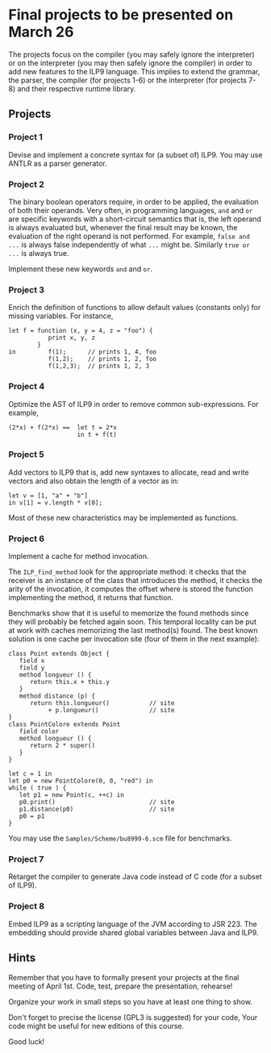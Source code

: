 Final projects to be presented on March 26
===========================================

The projects focus on the compiler (you may safely ignore the
interpreter) or on the interpreter (you may then safely ignore the
compiler) in order to add new features to the ILP9 language. This
implies to extend the grammar, the parser, the compiler (for projects
1-6) or the interpreter (for projects 7-8) and their respective
runtime library.

Projects
--------

### Project 1 ###

Devise and implement a concrete syntax for (a subset of) ILP9. You may
use ANTLR as a parser generator.

### Project 2 ###

The binary boolean operators require, in order to be applied, the
evaluation of both their operands. Very often, in programming
languages, `and` and `or` are specific keywords with a short-circuit
semantics that is, the left operand is always evaluated but, whenever
the final result may be known, the evaluation of the right operand is not
performed. For example, `false and ...` is always false independently
of what `...` might be. Similarly `true or ...` is always true.

Implement these new keywords `and` and `or`.

### Project 3 ###

Enrich the definition of functions to allow default values (constants
only) for missing variables. For instance,

```ilp
let f = function (x, y = 4, z = "foo") {
           print x, y, z
        }
in         f(1);      // prints 1, 4, foo
           f(1,2);    // prints 1, 2, foo
           f(1,2,3);  // prints 1, 2, 3
```

### Project 4 ###

Optimize the AST of ILP9 in order to remove common sub-expressions.
For example,

```ilp
(2*x) + f(2*x) ==  let t = 2*x
                   in t + f(t)
```

### Project 5 ###

Add vectors to ILP9 that is, add new syntaxes to allocate, read and
write vectors and also obtain the length of a vector as in:

```ilp
let v = [1, "a" + "b"]
in v[1] = v.length * v[0];
```

Most of these new characteristics may be implemented as functions.

### Project 6 ###

Implement a cache for method invocation.

The `ILP_find_method` look for the appropriate method: it checks that
the receiver is an instance of the class that introduces the method,
it checks the arity of the invocation, it computes the offset where is
stored the function implementing the method, it returns that function.

Benchmarks show that it is useful to memorize the found methods since
they will probably be fetched again soon. This temporal locality can
be put at work with caches memorizing the last method(s) found. The
best known solution is one cache per invocation site (four of them in
the next example):

```ilp
class Point extends Object {
   field x 
   field y
   method longueur () {
      return this.x + this.y
   }
   method distance (p) {
      return this.longueur()           // site 
           + p.longueur()              // site
}
class PointColore extends Point
   field color
   method longueur () {
      return 2 * super()
   }
}

let c = 1 in
let p0 = new PointColore(0, 0, "red") in
while ( true ) {
   let p1 = new Point(c, ++c) in
   p0.print()                          // site
   p1.distance(p0)                     // site
   p0 = p1
}
```

You may use the `Samples/Scheme/bu8999-6.scm` file for benchmarks.

### Project 7 ###

Retarget the compiler to generate Java code instead of C code (for a
subset of ILP9).

### Project 8 ###

Embed ILP9 as a scripting language of the JVM according to JSR 223.
The embedding should provide shared global variables between Java and
ILP9. 

Hints
-----

Remember that you have to formally present your projects at the final
meeting of April 1st. Code, test, prepare the presentation, rehearse!

Organize your work in small steps so you have at least one thing to show.

Don't forget to precise the license (GPL3 is suggested) for your code,
Your code might be useful for new editions of this course.

Good luck!

